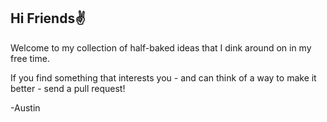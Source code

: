 ## Hi Friends✌️
Welcome to my collection of half-baked ideas that I dink around on in my free time.

If you find something that interests you - and can think of a way to make it better - send a pull request!

-Austin
